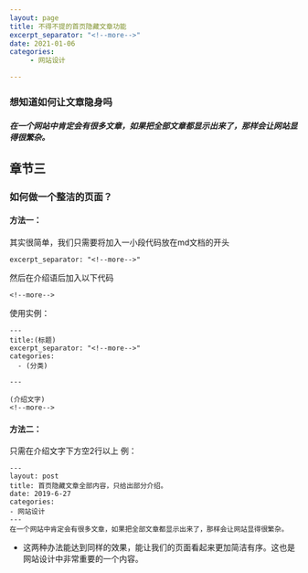 ```yaml
---
layout: page
title: 不得不提的首页隐藏文章功能
excerpt_separator: "<!--more-->"
date: 2021-01-06
categories:
     - 网站设计

---
```


### 想知道如何让文章隐身吗
##### 在一个网站中肯定会有很多文章，如果把全部文章都显示出来了，那样会让网站显得很繁杂。
## 章节三
<!--more-->

### 如何做一个整洁的页面？

#### 方法一：
其实很简单，我们只需要将加入一小段代码放在md文档的开头
```
excerpt_separator: "<!--more-->"
```
然后在介绍语后加入以下代码
```
<!--more-->
```
使用实例：

```
---
title:(标题)
excerpt_separator: "<!--more-->"
categories:
  - (分类)

---

(介绍文字)
<!--more-->
```
#### 方法二：
只需在介绍文字下方空2行以上
例：

```
---
layout: post
title: 首页隐藏文章全部内容，只给出部分介绍。
date: 2019-6-27
categories:
- 网站设计
---
在一个网站中肯定会有很多文章，如果把全部文章都显示出来了，那样会让网站显得很繁杂。

```
* 这两种办法能达到同样的效果，能让我们的页面看起来更加简洁有序。这也是网站设计中非常重要的一个内容。
